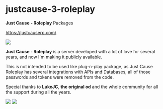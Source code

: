 # justcause-3-roleplay
**Just Cause - Roleplay** Packages

https://justcauserp.com/

![](https://i.imgur.com/Ojd3177.png)

**Just Cause - Roleplay** is a server developed with a lot of love for several years, and now I'm making it publicly available.

This is not intended to be used like plug-n-play package, as Just Cause Roleplay has several integrations with APIs and Databases, all of those passwords and tokens were removed from the code.

Special thanks to **LukeJC**, **the original od** and the whole community for all the support during all the years.

![](https://i.imgur.com/34aCbBg.png)
![](https://i.imgur.com/PoKfMJQ.png)